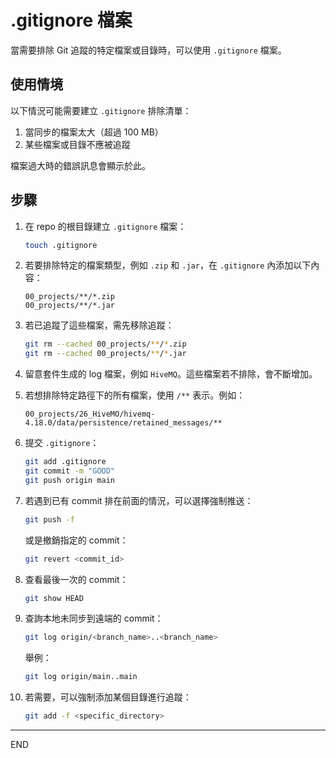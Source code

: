 # .gitignore 檔案

當需要排除 Git 追蹤的特定檔案或目錄時，可以使用 `.gitignore` 檔案。

## 使用情境

以下情況可能需要建立 `.gitignore` 排除清單：
1. 當同步的檔案太大（超過 100 MB）
2. 某些檔案或目錄不應被追蹤

檔案過大時的錯誤訊息會顯示於此。

## 步驟

1. 在 repo 的根目錄建立 `.gitignore` 檔案：

    ```bash
    touch .gitignore
    ```

2. 若要排除特定的檔案類型，例如 `.zip` 和 `.jar`，在 `.gitignore` 內添加以下內容：

    ```
    00_projects/**/*.zip
    00_projects/**/*.jar
    ```

3. 若已追蹤了這些檔案，需先移除追蹤：

    ```bash
    git rm --cached 00_projects/**/*.zip
    git rm --cached 00_projects/**/*.jar
    ```

4. 留意套件生成的 log 檔案，例如 `HiveMQ`。這些檔案若不排除，會不斷增加。

5. 若想排除特定路徑下的所有檔案，使用 `/**` 表示。例如：

    ```
    00_projects/26_HiveMO/hivemq-4.18.0/data/persistence/retained_messages/**
    ```

6. 提交 `.gitignore`：

    ```bash
    git add .gitignore
    git commit -m "GOOD"
    git push origin main
    ```

7. 若遇到已有 commit 排在前面的情況，可以選擇強制推送：

    ```bash
    git push -f
    ```

    或是撤銷指定的 commit：

    ```bash
    git revert <commit_id>
    ```

8. 查看最後一次的 commit：

    ```bash
    git show HEAD
    ```

9. 查詢本地未同步到遠端的 commit：

    ```bash
    git log origin/<branch_name>..<branch_name>
    ```

    舉例：

    ```bash
    git log origin/main..main
    ```

10. 若需要，可以強制添加某個目錄進行追蹤：

    ```bash
    git add -f <specific_directory>
    ```

---

END